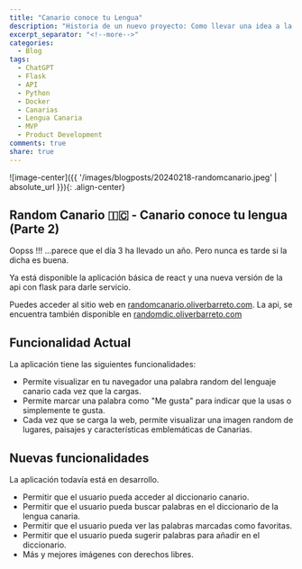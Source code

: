 ```yaml
---
title: "Canario conoce tu Lengua"
description: "Historia de un nuevo proyecto: Como llevar una idea a la realidad en menos de 3 días: crear una API del Diccionario de la Lengua Canaria - Parte 1"
excerpt_separator: "<!--more-->"
categories:
  - Blog
tags:
  - ChatGPT
  - Flask
  - API
  - Python
  - Docker
  - Canarias
  - Lengua Canaria
  - MVP
  - Product Development
comments: true
share: true
---
```

![image-center]({{ '/images/blogposts/20240218-randomcanario.jpeg' | absolute_url }}){: .align-center} 

## Random Canario 🇮🇨 - Canario conoce tu lengua (Parte 2)

Oopss !!! ...parece que el día 3 ha llevado un año. Pero nunca es tarde si la dicha es buena.

Ya está disponible la aplicación básica de react y una nueva versión de la api con flask para darle servicio.

Puedes acceder al sitio web en [randomcanario.oliverbarreto.com](randomcanario.oliverbarreto.com). 
La api, se encuentra también disponible en [randomdic.oliverbarreto.com](https://randomdic.oliverbarreto.com/)

## Funcionalidad Actual

La  aplicación tiene las siguientes funcionalidades:

- Permite visualizar en tu navegador una palabra random del lenguaje canario cada vez que la cargas.
- Permite marcar una palabra como "Me gusta" para indicar que la usas o simplemente te gusta.
- Cada vez que se carga la web, permite visualizar una imagen random de lugares, paisajes y características emblemáticas de Canarias.

## Nuevas funcionalidades

La aplicación todavía está en desarrollo.

- Permitir que el usuario pueda acceder al diccionario canario.
- Permitir que el usuario pueda buscar palabras en el diccionario de la lengua canaria.
- Permitir que el usuario pueda ver las palabras marcadas como favoritas.
- Permitir que el usuario pueda sugerir palabras para añadir en el diccionario.
- Más y mejores imágenes con derechos libres.
